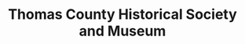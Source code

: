 ---
layout: repo
title: "Thomas County Historical Society and Museum"
id: 11851
permalink: repos/11851/
---